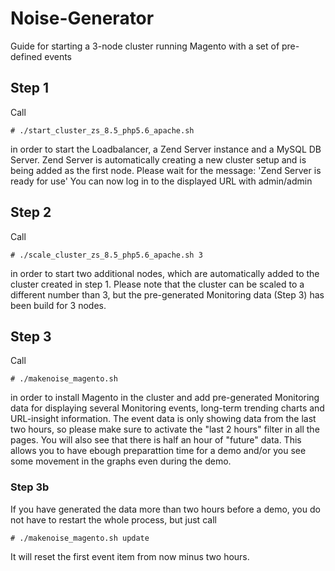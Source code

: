 # Noise-Generator
Guide for starting a 3-node cluster running Magento with a set of pre-defined events

## Step 1
Call
```
# ./start_cluster_zs_8.5_php5.6_apache.sh
```
in order to start the Loadbalancer, a Zend Server instance and a MySQL DB Server. Zend Server is automatically creating a new cluster setup and is being added as the first node. Please wait for the message:
'Zend Server is ready for use'
You can now log in to the displayed URL with admin/admin
## Step 2
Call 
```
# ./scale_cluster_zs_8.5_php5.6_apache.sh 3
```
in order to start two additional nodes, which are automatically added to the cluster created in step 1. Please note that the cluster can be scaled to a different number than 3, but the pre-generated Monitoring data (Step 3) has been build for 3 nodes.
## Step 3
Call 
```
# ./makenoise_magento.sh
```
in order to install Magento in the cluster and add pre-generated Monitoring data for displaying several Monitoring events, long-term trending charts and URL-insight information.
The event data is only showing data from the last two hours, so please make sure to activate the "last 2 hours" filter in all the pages. You will also see that there is half an hour of "future" data. This allows you to have ebough preparattion time for a demo and/or you see some movement in the graphs even during the demo.
### Step 3b
If you have generated the data more than two hours before a demo, you do not have to restart the whole process, but just call
```
# ./makenoise_magento.sh update
```
It will reset the first event item from now minus two hours.
